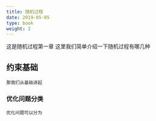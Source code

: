 ```yaml
---
title: 随机过程
date: 2019-05-05
type: book
weight: 2
---
```


这是随机过程第一章
这里我们简单介绍一下随机过程有哪几种

## 约束基础

	那我们从基础讲起

### 优化问题分类

	优化问题可以分为

